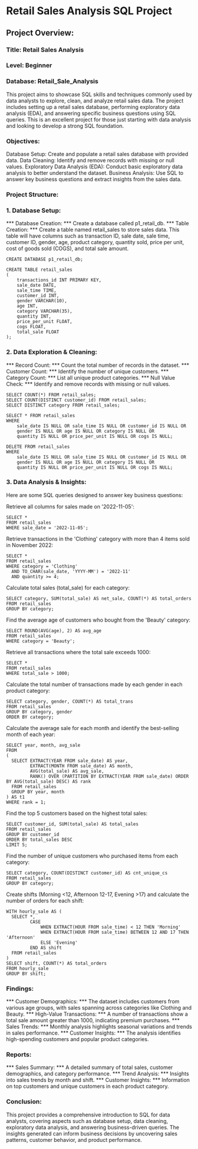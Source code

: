 # Retail Sales Analysis SQL Project

## Project Overview:

### Title: Retail Sales Analysis
### Level: Beginner
### Database: Retail_Sale_Analysis

This project aims to showcase SQL skills and techniques commonly used by data analysts to explore, clean, and analyze retail sales data. The project includes setting up a retail sales database, performing exploratory data analysis (EDA), and answering specific business questions using SQL queries. This is an excellent project for those just starting with data analysis and looking to develop a strong SQL foundation.

### Objectives:

Database Setup: Create and populate a retail sales database with provided data.
Data Cleaning: Identify and remove records with missing or null values.
Exploratory Data Analysis (EDA): Conduct basic exploratory data analysis to better understand the dataset.
Business Analysis: Use SQL to answer key business questions and extract insights from the sales data.

### Project Structure:
### 1. Database Setup:

*** Database Creation: *** Create a database called p1_retail_db.
*** Table Creation: *** Create a table named retail_sales to store sales data. This table will have columns such as transaction ID, sale date, sale time, customer ID, gender, age, product category, quantity sold, price per unit, cost of goods sold (COGS), and total sale amount.
```
CREATE DATABASE p1_retail_db;

CREATE TABLE retail_sales
(
    transactions_id INT PRIMARY KEY,
    sale_date DATE,    
    sale_time TIME,
    customer_id INT,    
    gender VARCHAR(10),
    age INT,
    category VARCHAR(35),
    quantity INT,
    price_per_unit FLOAT,    
    cogs FLOAT,
    total_sale FLOAT
);
```

### 2. Data Exploration & Cleaning:

*** Record Count: *** Count the total number of records in the dataset.
*** Customer Count: *** Identify the number of unique customers.
*** Category Count: *** List all unique product categories.
*** Null Value Check: *** Identify and remove records with missing or null values.

```
SELECT COUNT(*) FROM retail_sales;
SELECT COUNT(DISTINCT customer_id) FROM retail_sales;
SELECT DISTINCT category FROM retail_sales;

SELECT * FROM retail_sales
WHERE 
    sale_date IS NULL OR sale_time IS NULL OR customer_id IS NULL OR 
    gender IS NULL OR age IS NULL OR category IS NULL OR 
    quantity IS NULL OR price_per_unit IS NULL OR cogs IS NULL;

DELETE FROM retail_sales
WHERE 
    sale_date IS NULL OR sale_time IS NULL OR customer_id IS NULL OR 
    gender IS NULL OR age IS NULL OR category IS NULL OR 
    quantity IS NULL OR price_per_unit IS NULL OR cogs IS NULL;
```

### 3. Data Analysis & Insights:
Here are some SQL queries designed to answer key business questions:

Retrieve all columns for sales made on '2022-11-05':

```
SELECT *
FROM retail_sales
WHERE sale_date = '2022-11-05';
```

Retrieve transactions in the 'Clothing' category with more than 4 items sold in November 2022:

```
SELECT *
FROM retail_sales
WHERE category = 'Clothing'
  AND TO_CHAR(sale_date, 'YYYY-MM') = '2022-11'
  AND quantity >= 4;
```

Calculate total sales (total_sale) for each category:

```
SELECT category, SUM(total_sale) AS net_sale, COUNT(*) AS total_orders
FROM retail_sales
GROUP BY category;
```

Find the average age of customers who bought from the 'Beauty' category:

```
SELECT ROUND(AVG(age), 2) AS avg_age
FROM retail_sales
WHERE category = 'Beauty';
```

Retrieve all transactions where the total sale exceeds 1000:

```
SELECT *
FROM retail_sales
WHERE total_sale > 1000;
```
Calculate the total number of transactions made by each gender in each product category:

```
SELECT category, gender, COUNT(*) AS total_trans
FROM retail_sales
GROUP BY category, gender
ORDER BY category;
```
Calculate the average sale for each month and identify the best-selling month of each year:

```
SELECT year, month, avg_sale
FROM 
(
  SELECT EXTRACT(YEAR FROM sale_date) AS year,
         EXTRACT(MONTH FROM sale_date) AS month,
         AVG(total_sale) AS avg_sale,
         RANK() OVER (PARTITION BY EXTRACT(YEAR FROM sale_date) ORDER BY AVG(total_sale) DESC) AS rank
  FROM retail_sales
  GROUP BY year, month
) AS t1
WHERE rank = 1;
```
Find the top 5 customers based on the highest total sales:

```
SELECT customer_id, SUM(total_sale) AS total_sales
FROM retail_sales
GROUP BY customer_id
ORDER BY total_sales DESC
LIMIT 5;
```

Find the number of unique customers who purchased items from each category:

```
SELECT category, COUNT(DISTINCT customer_id) AS cnt_unique_cs
FROM retail_sales
GROUP BY category;
```

Create shifts (Morning <12, Afternoon 12-17, Evening >17) and calculate the number of orders for each shift:

```
WITH hourly_sale AS (
  SELECT *,
         CASE
             WHEN EXTRACT(HOUR FROM sale_time) < 12 THEN 'Morning'
             WHEN EXTRACT(HOUR FROM sale_time) BETWEEN 12 AND 17 THEN 'Afternoon'
             ELSE 'Evening'
         END AS shift
  FROM retail_sales
)
SELECT shift, COUNT(*) AS total_orders
FROM hourly_sale
GROUP BY shift;
```

### Findings:

*** Customer Demographics: *** The dataset includes customers from various age groups, with sales spanning across categories like Clothing and Beauty.
*** High-Value Transactions: *** A number of transactions show a total sale amount greater than 1000, indicating premium purchases.
*** Sales Trends: *** Monthly analysis highlights seasonal variations and trends in sales performance.
*** Customer Insights: *** The analysis identifies high-spending customers and popular product categories.

### Reports:

*** Sales Summary: *** A detailed summary of total sales, customer demographics, and category performance.
*** Trend Analysis: *** Insights into sales trends by month and shift.
*** Customer Insights: *** Information on top customers and unique customers in each product category.

### Conclusion:

This project provides a comprehensive introduction to SQL for data analysts, covering aspects such as database setup, data cleaning, exploratory data analysis, and answering business-driven queries. The insights generated can inform business decisions by uncovering sales patterns, customer behavior, and product performance.